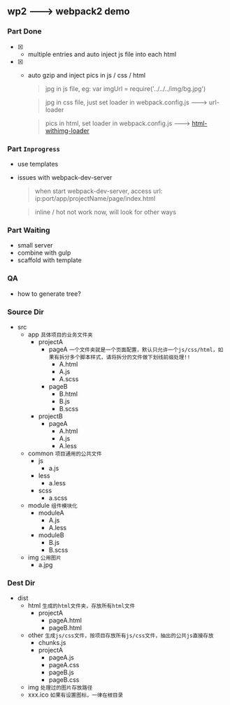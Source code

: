 ## wp2 ---> webpack2 demo

### Part Done
- [x] - multiple entries and auto inject js file into each html
- [x] - auto gzip and inject pics in js / css / html
    > jpg in js file, eg: var imgUrl = require('../../../img/bg.jpg')

    > jpg in css file, just set loader in webpack.config.js ---> url-loader

    > pics in html, set loader in webpack.config.js ---> [html-withimg-loader](https://github.com/wzsxyz/html-withimg-loader)

### Part `Inprogress`
+ use templates
+ issues with webpack-dev-server
    > when start webpack-dev-server, access url: ip:port/app/projectName/page/index.html

    > inline / hot not work now, will look for other ways

### Part Waiting
+ small server
+ combine with gulp
+ scaffold with template


### QA
+ how to generate tree?

### Source Dir
- src
    - app `具体项目的业务文件夹`
        - projectA
            - pageA `一个文件夹就是一个页面配置，默认只允许一个js/css/html，如果有拆分多个脚本样式，请将拆分的文件做下划线前缀处理!!`
                - A.html
                - A.js
                - A.scss
            - pageB
                - B.html
                - B.js
                - B.scss
        - projectB
            - pageA
                - A.html
                - A.js
                - A.less
    - common `项目通用的公共文件`
        - js
            - a.js
        - less
            - a.less
        - scss
            - a.scss
    - module `组件模块化`
        - moduleA
            - A.js
            - A.less
        - moduleB
            - B.js
            - B.scss
    - img `公用图片`
        - a.jpg

### Dest Dir
- dist
    - html `生成的html文件夹，存放所有html文件`
        - projectA
            - pageA.html
            - pageB.html
    - other `生成js/css文件，按项目存放所有js/css文件，抽出的公共js直接存放`
        - chunks.js
        - projectA
            - pageA.js
            - pageA.css
            - pageB.js
            - pageB.css
    - img `处理过的图片存放路径`
    - xxx.ico `如果有设置图标，一律在根目录`


